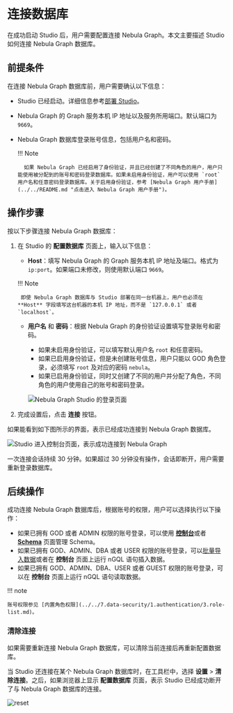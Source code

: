 # 连接数据库
<!--
在 Nebula Graph Cloud Service 上，创建 Nebula Graph 实例后，用户可以一键直连云服务版 Studio。详细信息参考 [Nebula Graph Cloud Service 用户手册](https://cloud-docs.nebula-graph.com.cn/cn/posts/manage-instances/dbaas-ug-connect-nebulastudio/ "点击进入 Nebula Graph Cloud Service 用户手册")。
-->

在成功启动 Studio 后，用户需要配置连接 Nebula Graph。本文主要描述 Studio 如何连接 Nebula Graph 数据库。

## 前提条件

在连接 Nebula Graph 数据库前，用户需要确认以下信息：

- Studio 已经启动。详细信息参考[部署 Studio](st-ug-deploy.md)。

- Nebula Graph 的 Graph 服务本机 IP 地址以及服务所用端口。默认端口为 `9669`。

- Nebula Graph 数据库登录账号信息，包括用户名和密码。

  !!! Note
  
        如果 Nebula Graph 已经启用了身份验证，并且已经创建了不同角色的用户，用户只能使用被分配到的账号和密码登录数据库。如果未启用身份验证，用户可以使用 `root` 用户名和任意密码登录数据库。关于启用身份验证，参考 [Nebula Graph 用户手册](../../README.md "点击进入 Nebula Graph 用户手册")。

## 操作步骤

按以下步骤连接 Nebula Graph 数据库：

1. 在 Studio 的 **配置数据库** 页面上，输入以下信息：

   - **Host**：填写 Nebula Graph 的 Graph 服务本机 IP 地址及端口。格式为 `ip:port`。如果端口未修改，则使用默认端口 `9669`。

    !!! Note

        即使 Nebula Graph 数据库与 Studio 部署在同一台机器上，用户也必须在 **Host** 字段填写这台机器的本机 IP 地址，而不是 `127.0.0.1` 或者 `localhost`。

   - **用户名** 和 **密码**：根据 Nebula Graph 的身份验证设置填写登录账号和密码。
     - 如果未启用身份验证，可以填写默认用户名 `root` 和任意密码。
     - 如果已启用身份验证，但是未创建账号信息，用户只能以 GOD 角色登录，必须填写 `root` 及对应的密码 `nebula`。
     - 如果已启用身份验证，同时又创建了不同的用户并分配了角色，不同角色的用户使用自己的账号和密码登录。

      ![Nebula Graph Studio 的登录页面](https://docs-cdn.nebula-graph.com.cn/figures/st-ug-001-1.png "配置数据库")

2. 完成设置后，点击 **连接** 按钮。  

  如果能看到如下图所示的界面，表示已经成功连接到 Nebula Graph 数据库。

  ![Studio 进入控制台页面，表示成功连接到 Nebula Graph](https://docs-cdn.nebula-graph.com.cn/figures/st-ug-003-1.png)

一次连接会话持续 30 分钟。如果超过 30 分钟没有操作，会话即断开，用户需要重新登录数据库。

## 后续操作

成功连接 Nebula Graph 数据库后，根据账号的权限，用户可以选择执行以下操作：

- 如果已拥有 GOD 或者 ADMIN 权限的账号登录，可以使用 [**控制台**](../quick-start/st-ug-create-schema.md)或者 [**Schema**](../manage-schema/st-ug-crud-space.md) 页面管理 Schema。
- 如果已拥有 GOD、ADMIN、DBA 或者 USER 权限的账号登录，可以[批量导入数据](../quick-start/st-ug-import-data.md)或者在 **控制台** 页面上运行 nGQL 语句插入数据。
- 如果已拥有 GOD、ADMIN、DBA、USER 或者 GUEST 权限的账号登录，可以在 **控制台** 页面上运行 nGQL 语句读取数据。

!!! note

    账号权限参见 [内置角色权限](../../7.data-security/1.authentication/3.role-list.md)。

### 清除连接
<!--
使用云服务版 Studio 时，用户不能清除连接。
-->

如果需要重新连接 Nebula Graph 数据库，可以清除当前连接后再重新配置数据库。

当 Studio 还连接在某个 Nebula Graph 数据库时，在工具栏中，选择 **设置** > **清除连接**。之后，如果浏览器上显示 **配置数据库** 页面，表示 Studio 已经成功断开了与 Nebula Graph 数据库的连接。

![reset](https://docs-cdn.nebula-graph.com.cn/figures/st-ug-005.png)